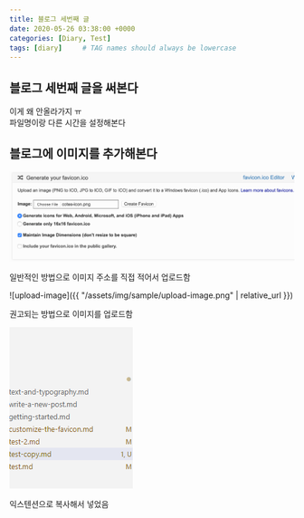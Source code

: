 ```yaml
---
title: 블로그 세번째 글
date: 2020-05-26 03:38:00 +0000
categories: [Diary, Test]
tags: [diary]     # TAG names should always be lowercase
---
```


## 블로그 세번째 글을 써본다

이게 왜 안올라가지 ㅠ  
파일명이랑 다른 시간을 설정해본다  

## 블로그에 이미지를 추가해본다

![upload-image](/assets/img/sample/upload-image.png)

일반적인 방법으로 이미지 주소를 직접 적어서 업로드함

![upload-image]({{ "/assets/img/sample/upload-image.png" | relative_url }})

권고되는 방법으로 이미지를 업로드함

![name](/assets/img/2020-05-17-test-copy/2020-05-17-test-copy_041517.png)

익스텐션으로 복사해서 넣었음

